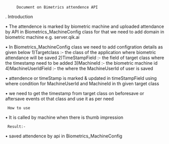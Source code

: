         Document on Bimetrics attendence API
.
     Introduction
     
•	The attendence is marked by biometric machine and uploaded attendance by API in Biometrics_MachineConfig class
         for that we need to add domain in biometric machine e.g. server.qik.ai
         
•	In Biometrics_MachineConfig class we need to add configration details as given below
         1)Targetclass        :- the class of the application where biometric attendance will be saved
         2)TimeStampField     :- the field of target class where the timestamp need to be added 
         3)MachineId          :- the biometric machine id
         4)MachineUserIdField :- the where the MachineUserId of user is saved

•	attendence or timeStamp is marked & updated in timeStampField using where condition for MachineUserId and MachineId 
         in th given target class

•	we need to get the timestamp from target class on beforesave or aftersave events ot that class and use it as per need


     How to use

•	It is called by machine when there is thumb impression 

      
     Result:-

•	saved attendence by api in Biometrics_MachineConfig





